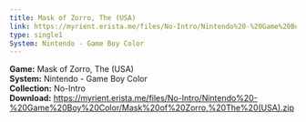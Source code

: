 ```yaml
---
title: Mask of Zorro, The (USA)
link: https://myrient.erista.me/files/No-Intro/Nintendo%20-%20Game%20Boy%20Color/Mask%20of%20Zorro,%20The%20(USA).zip
type: single1
System: Nintendo - Game Boy Color
---
```

<b>Game:</b> Mask of Zorro, The (USA)<br>
<b>System:</b> Nintendo - Game Boy Color<br>
<b>Collection:</b> No-Intro<br>
<b>Download:</b> https://myrient.erista.me/files/No-Intro/Nintendo%20-%20Game%20Boy%20Color/Mask%20of%20Zorro,%20The%20(USA).zip